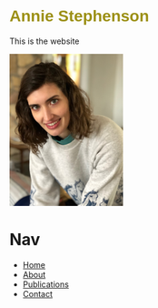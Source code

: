 # <span style="color: rgb(156, 144, 22); font-family: 'Gill Sans', sans-serif;">Annie Stephenson</span>

This is the website

<img src="Annie Stephenson photo.jpeg" alt="Alt text" width="200" />

# Nav
<ul>
  <li><a href="/">Home</a></li>
  <li><a href="/about">About</a></li>
  <li><a href="/publications">Publications</a></li>
  <li><a href="/contact">Contact</a></li>
</ul>
